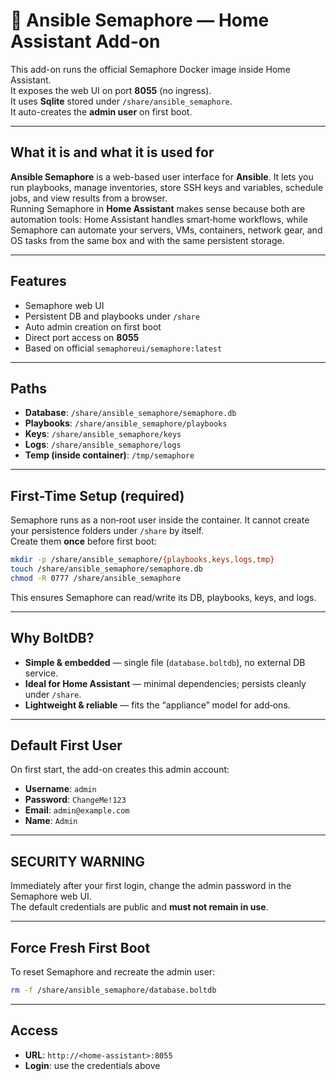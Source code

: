 # 🧩 Ansible Semaphore — Home Assistant Add-on

This add-on runs the official Semaphore Docker image inside Home Assistant.  
It exposes the web UI on port **8055** (no ingress).  
It uses **Sqlite** stored under `/share/ansible_semaphore`.  
It auto-creates the **admin user** on first boot.

---

## What it is and what it is used for

**Ansible Semaphore** is a web-based user interface for **Ansible**. It lets you run playbooks, manage inventories, store SSH keys and variables, schedule jobs, and view results from a browser.  
Running Semaphore in **Home Assistant** makes sense because both are automation tools: Home Assistant handles smart‑home workflows, while Semaphore can automate your servers, VMs, containers, network gear, and OS tasks from the same box and with the same persistent storage.

---

## Features
- Semaphore web UI  
- Persistent DB and playbooks under `/share`  
- Auto admin creation on first boot  
- Direct port access on **8055**  
- Based on official `semaphoreui/semaphore:latest`  

---

## Paths
- **Database**: `/share/ansible_semaphore/semaphore.db`  
- **Playbooks**: `/share/ansible_semaphore/playbooks`  
- **Keys**: `/share/ansible_semaphore/keys`  
- **Logs**: `/share/ansible_semaphore/logs`  
- **Temp (inside container)**: `/tmp/semaphore`  

---

## First-Time Setup (required)

Semaphore runs as a non‑root user inside the container. It cannot create your persistence folders under `/share` by itself.  
Create them **once** before first boot:

```bash
mkdir -p /share/ansible_semaphore/{playbooks,keys,logs,tmp}
touch /share/ansible_semaphore/semaphore.db
chmod -R 0777 /share/ansible_semaphore
```

This ensures Semaphore can read/write its DB, playbooks, keys, and logs.

---

## Why BoltDB?

- **Simple & embedded** — single file (`database.boltdb`), no external DB service.  
- **Ideal for Home Assistant** — minimal dependencies; persists cleanly under `/share`.  
- **Lightweight & reliable** — fits the “appliance” model for add‑ons.

---

## Default First User

On first start, the add-on creates this admin account:

- **Username**: `admin`  
- **Password**: `ChangeMe!123`  
- **Email**: `admin@example.com`  
- **Name**: `Admin`  

---

## SECURITY WARNING

Immediately after your first login, change the admin password in the Semaphore web UI.  
The default credentials are public and **must not remain in use**.

---

## Force Fresh First Boot

To reset Semaphore and recreate the admin user:

```bash
rm -f /share/ansible_semaphore/database.boltdb
```

---

## Access
- **URL**: `http://<home-assistant>:8055`  
- **Login**: use the credentials above  
